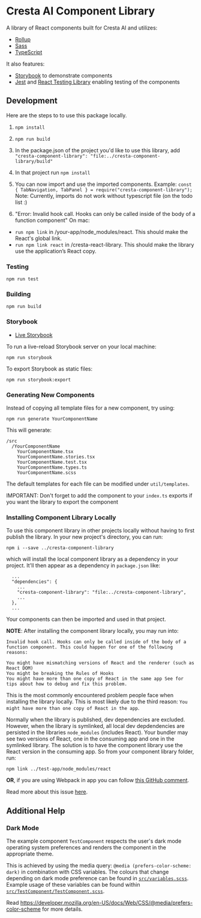 # Cresta AI Component Library

A library of React components built for Cresta AI and utilizes:

- [Rollup](https://github.com/rollup/rollup)
- [Sass](https://sass-lang.com/)
- [TypeScript](https://www.typescriptlang.org/)

It also features:

- [Storybook](https://storybook.js.org/) to demonstrate components
- [Jest](https://jestjs.io/) and [React Testing Library](https://github.com/testing-library/react-testing-library) enabling testing of the components

## Development

Here are the steps to to use this package locally.

1. `npm install`
2. `npm run build`
3. In the package.json of the project you'd like to use this library, add `"cresta-component-library": "file:../cresta-component-library/build"`
4. In that project run `npm install`
5. You can now import and use the imported components. Example: `const { TabNavigation, TabPanel } = require("cresta-component-library");`
   Note: Currently, imports do not work without typescript file (on the todo list :)

6. "Error: Invalid hook call. Hooks can only be called inside of the body of a function component"
   On mac:

- `run npm link` in /your-app/node_modules/react. This should make the React's global link.
- `run npm link react` in /cresta-react-library. This should make the library use the application’s React copy.

### Testing

```
npm run test
```

### Building

```
npm run build
```

### Storybook

- [Live Storybook](https://main--617ec16de88637004aa28562.chromatic.com)

To run a live-reload Storybook server on your local machine:

```
npm run storybook
```

To export Storybook as static files:

```
npm run storybook:export
```

### Generating New Components

Instead of copying all template files for a new component, try using:

```
npm run generate YourComponentName
```

This will generate:

```
/src
  /YourComponentName
    YourComponentName.tsx
    YourComponentName.stories.tsx
    YourComponentName.test.tsx
    YourComponentName.types.ts
    YourComponentName.scss
```

The default templates for each file can be modified under `util/templates`.

IMPORTANT: Don't forget to add the component to your `index.ts` exports if you want the library to export the component

### Installing Component Library Locally

To use this component library in other projects locally without having to first publish the library. In your new project's directory, you can run:

```
npm i --save ../cresta-component-library
```

which will install the local component library as a dependency in your project. It'll then appear as a dependency in `package.json` like:

```
  ...
  "dependencies": {
    ...
    "cresta-component-library": "file:../cresta-component-library",
    ...
  },
  ...
```

Your components can then be imported and used in that project.

**NOTE**: After installing the component library locally, you may run into:

```
Invalid hook call. Hooks can only be called inside of the body of a function component. This could happen for one of the following reasons:

You might have mismatching versions of React and the renderer (such as React DOM)
You might be breaking the Rules of Hooks
You might have more than one copy of React in the same app See for tips about how to debug and fix this problem.
```

This is the most commonly encountered problem people face when installing the library locally. This is most likely due to the third reason: `You might have more than one copy of React in the app`.

Normally when the library is published, dev dependencies are excluded. However, when the library is symlinked, all local dev depdendencies are persisted in the libraries `node_modules` (includes React). Your bundler may see two versions of React, one in the consuming app and one in the symlinked library. The solution is to have the component library use the React version in the consuming app. So from your component library folder, run:

```
npm link ../test-app/node_modules/react
```

**OR**, if you are using Webpack in app you can follow [this GitHub comment](https://github.com/facebook/react/issues/13991#issuecomment-435587809).

Read more about this issue [here](https://reactjs.org/warnings/invalid-hook-call-warning.html).

## Additional Help

### Dark Mode

The example component `TestComponent` respects the user's dark mode operating system preferences and renders the component in the appropriate theme.

This is achieved by using the media query: `@media (prefers-color-scheme: dark)` in combination with CSS variables. The colours that change depending on dark mode preference can be found in [`src/variables.scss`](src/variables.scss). Example usage of these variables can be found within [`src/TestComponent/TestComponent.scss`](src/TestComponent/TestComponent.scss).

Read https://developer.mozilla.org/en-US/docs/Web/CSS/@media/prefers-color-scheme for more details.
